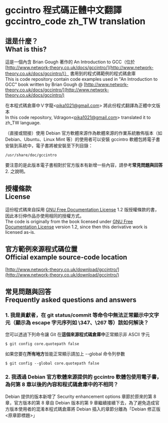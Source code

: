 # gccintro 程式碼正體中文翻譯<br />gccintro_code zh_TW translation
## 這是什麼？<br />What is this?
這是一個內含 Brian Gough 著作的 An Introduction to GCC（位於 [http://www.network-theory.co.uk/docs/gccintro/](http://www.network-theory.co.uk/docs/gccintro/)） 書用到的程式碼範例的程式碼倉庫  
This is code repository contain code examples used in "An Introduction to GCC" book written by Brian Gough @ [http://www.network-theory.co.uk/docs/gccintro/](http://www.network-theory.co.uk/docs/gccintro/)

在本程式碼倉庫中Ｖ字龍&lt;pika1021@gmail.com&gt; 將此份程式翻譯為正體中文版本  
In this code repository, Vdragon&lt;pika1021@gmail.com&gt; translated it to zh_TW language.

（直接或間接）使用 Debian 官方軟體來源作為軟體來源的作業系統散佈版本（如 Debian、Ubuntu、Linux Mint 等）的使用者可以安裝 gccintro 軟體包將電子書安裝到系統中，電子書將被安裝至下列目錄：
`````
/usr/share/doc/gccintro
`````
要注意的是此版本電子書相對於官方版本有新增一些內容，請參考**常見問題與回答** 2. 之說明。

## 授權條款<br />License
這份程式碼來自採用 [GNU Free Documentation License](http://www.gnu.org/copyleft/fdl.html) 1.2 版授權條款的書，因此本衍伸作品亦使用相同的授權方式。  
The code is originally from the book licensed under [GNU Free Documentation License](http://www.gnu.org/copyleft/fdl.html) version 1.2, since then this derivative work is licensed as-is.

## 官方範例來源程式碼位置<br />Official example source-code location
[http://www.network-theory.co.uk/download/gccintro/](http://www.network-theory.co.uk/download/gccintro/)

## 常見問題與回答<br />Frequently asked questions and answers
### 1. 我是貢獻者，在 git status/commit 等命令中無法正常顯示中文字元（顯示為 escape 字元序列如 \347、\267 等）該如何解決？
您可以透過下列命令讓 Git 在**這個來源程式碼倉庫中**正常顯示非 ASCII 字元
````
$ git config core.quotepath false
````
如果您要在**所有地方**皆能正常顯示請加上 --global 命令列參數
````
$ git config --global core.quotepath false
````

### 2. 我透過 Debian 官方軟體來源提供的 gccintro 軟體包使用電子書，為何第 8 章以後的內容和程式碼倉庫中的不相同？
Debian 提供的版本新增了 Security enhancement options 章節於原來的第 8 章，官方版本的第 8 章自 Debian 版本的第 9 章繼續接續下去，為了避免造成官方版本使用者的混淆本程式碼倉庫將 Debian 插入的章節分離為「Debian 修正版 &lt;原章節標題&gt;」